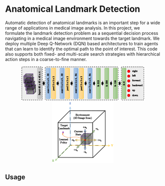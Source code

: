 # Anatomical Landmark Detection

Automatic detection of anatomical landmarks is an important step for a wide range of applications in medical image analysis. In this project, we formulate the landmark detection problem as a sequential decision process navigating in a medical image environment towards the target landmark. We deploy multiple Deep Q-Network (DQN) based architectures to train agents that can learn to identify the optimal path to the point of interest. This code also supports both fixed- and multi-scale search strategies with hierarchical action steps in a coarse-to-fine manner.


<p align="center">
<img style="float: center;" src="images/framework.png" width="400">
<img style="float: center;" src="images/actions.png" width="200">
</p>

## Usage
